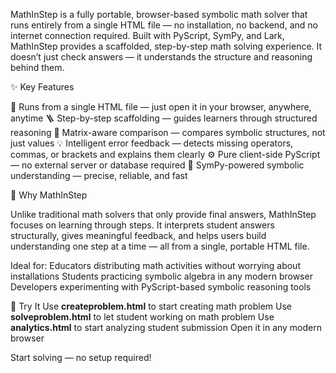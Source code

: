MathInStep is a fully portable, browser-based symbolic math solver that runs entirely from a single HTML file — no installation, no backend, and no internet connection required.
Built with PyScript, SymPy, and Lark, MathInStep provides a scaffolded, step-by-step math solving experience. It doesn’t just check answers — it understands the structure and reasoning behind them.

✨ Key Features

🧮 Runs from a single HTML file — just open it in your browser, anywhere, anytime
🪜 Step-by-step scaffolding — guides learners through structured reasoning
🧩 Matrix-aware comparison — compares symbolic structures, not just values
💡 Intelligent error feedback — detects missing operators, commas, or brackets and explains them clearly
⚙️ Pure client-side PyScript — no external server or database required
🧠 SymPy-powered symbolic understanding — precise, reliable, and fast

🧱 Why MathInStep

Unlike traditional math solvers that only provide final answers, MathInStep focuses on learning through steps.
It interprets student answers structurally, gives meaningful feedback, and helps users build understanding one step at a time — all from a single, portable HTML file.

Ideal for:
Educators distributing math activities without worrying about installations
Students practicing symbolic algebra in any modern browser
Developers experimenting with PyScript-based symbolic reasoning tools

🚀 Try It
Use **createproblem.html** to start creating math problem
Use **solveproblem.html** to let student working on math problem
Use **analytics.html** to start analyzing student submission
Open it in any modern browser

Start solving — no setup required!
